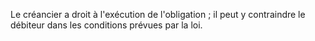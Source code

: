 Le créancier a droit à l'exécution de l'obligation ; il peut y contraindre le débiteur dans les conditions prévues par la loi.
